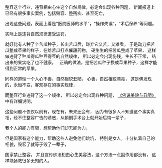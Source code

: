整容这个行业，违背相由心生这个自然规律，必定会出现各种问题，
新闻报道上已经有很多事实案例，包括毁容、整残疾、甚至死亡，

出现这些问题，表面上看是“医院医师的水平”，“操作失误”，“术后保养”等问题。

实际上是违背自然规律遭受惩罚，

就好比有人种了个苦瓜种子，长出苦瓜后，嫌弃它又苦，又难看，
于是动刀把苦瓜整成苹果的样子，在给苦瓜打点催甜药物，
硬生生的把苦瓜整成了苹果，
这样做违背了种瓜得瓜种豆得豆的自然规律，
所以必定会出现伤残，生长不正常，
结出来的果实吃了也不健康，
&nbsp;
正确的做法，是把苦瓜种子换成苹果种子，这样才能得到正常的苹果，

同样的道理一个人心不善，自然相貌丑陋，
心善，自然相貌漂亮，
这是佛发现的，永恒不变，客观存在的事实规律，

而整容行业违背了这一个规律，
所以必定会出现各种问题，
[《佛说美貌与丑陋》](https://www.kancloud.cn/luojiangtao/foshuomeimao)中有详细说明，

这些问题不仅仅以前有，现在有，未来还会有，
因为有很多人不知道这个事实真相，经不住整容广告的诱惑，从躺倒手术台上就开始后悔一辈子，

我个人的能力有限，想帮助他们却无能为力，

但是国家有这个能力，帮助这些人避免他们跳坑，
特别是女人，十分执着自己的相貌，毁容了就等于毁了一辈子，

国家禁止整容，
并且宣传佛法相由心生美容法，这个方法一点副作用都没有，
这样能拯救很多无知的人。


